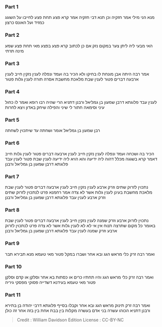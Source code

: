 
### Part 1
מנא הני מילי אמר חזקיה וכן תנא דבי חזקיה אמר קרא פצע תחת פצע לחייבו על השוגג כמזיד ועל האונס כרצון

### Part 2
האי מבעי ליה ליתן צער במקום נזק אם כן לכתוב קרא פצע בפצע מאי תחת פצע שמע מינה תרתי

### Part 3
אמר רבה היתה אבן מונחת לו בחיקו ולא הכיר בה ועמד ונפלה לענין נזקין חייב לענין ארבעה דברים פטור לענין שבת מלאכת מחשבת אסרה תורה לענין גלות פטור

### Part 4
לענין עבד פלוגתא דרבן שמעון בן גמליאל ורבנן דתניא הרי שהיה רבו רופא ואמר לו כחול עיני וסימאה חתור לי שיני והפילה שיחק באדון ויצא לחרות

### Part 5
רבן שמעון בן גמליאל אומר ושחתה עד שיתכוין לשחתה

### Part 6
הכיר בה ושכחה ועמד ונפלה לענין נזקין חייב לענין ארבעה דברים פטור לענין גלות חייב דאמר קרא בשגגה מכלל דהוה ליה ידיעה והא הויא ליה ידיעה לענין שבת פטור לענין עבד פלוגתא דרבן שמעון בן גמליאל ורבנן

### Part 7
נתכוין לזרוק שתים וזרק ארבע לענין נזקין חייב לענין ארבעה דברים פטור לענין שבת מלאכת מחשבת בעינן לענין גלות אשר לא צדה אמר רחמנא פרט לנתכוין לזרוק שתים וזרק ארבע לענין עבד פלוגתא דרבן שמעון בן גמליאל ורבנן

### Part 8
נתכוין לזרוק ארבע וזרק שמנה לענין נזקין חייב לענין ארבעה דברים פטור לענין שבת באומר כל מקום שתרצה תנוח אין אי לא לא לענין גלות אשר לא צדה פרט לנתכוין לזרוק ארבע וזרק שמנה לענין עבד פלוגתא דרבן שמעון בן גמליאל ורבנן

### Part 9
ואמר רבה זרק כלי מראש הגג ובא אחר ושברו במקל פטור מאי טעמא מנא תבירא תבר

### Part 10
ואמר רבה זרק כלי מראש הגג והיו תחתיו כרים או כסתות בא אחר וסלקן או קדם וסלקן פטור מאי טעמא בעידנא דשדייה פסוקי מפסקי גיריה

### Part 11
ואמר רבה זרק תינוק מראש הגג ובא אחר וקבלו בסייף פלוגתא דרבי יהודה בן בתירא ורבנן דתניא הכוהו עשרה בני אדם בעשרה מקלות בין בבת אחת בין בזה אחר זה כולן

>Credit : William Davidson Edition
>License : CC-BY-NC